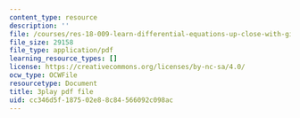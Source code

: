 ```yaml
---
content_type: resource
description: ''
file: /courses/res-18-009-learn-differential-equations-up-close-with-gilbert-strang-and-cleve-moler-fall-2015/cc346d5f187502e88c84566092c098ac_9RJml41PFnc.pdf
file_size: 29158
file_type: application/pdf
learning_resource_types: []
license: https://creativecommons.org/licenses/by-nc-sa/4.0/
ocw_type: OCWFile
resourcetype: Document
title: 3play pdf file
uid: cc346d5f-1875-02e8-8c84-566092c098ac
---
```

